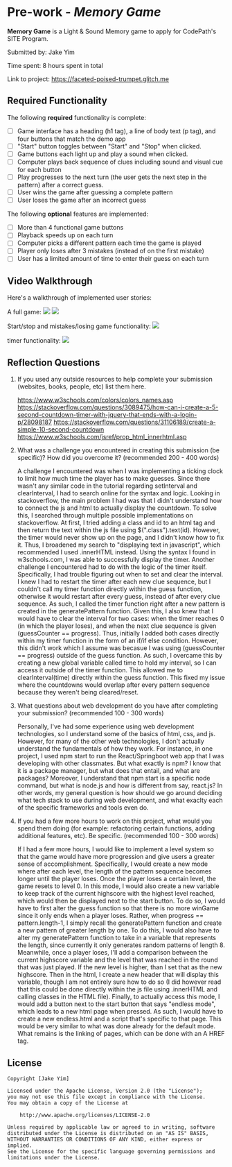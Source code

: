 # Pre-work - *Memory Game*

**Memory Game** is a Light & Sound Memory game to apply for CodePath's SITE Program. 

Submitted by: Jake Yim

Time spent: 8 hours spent in total

Link to project: https://faceted-poised-trumpet.glitch.me

## Required Functionality

The following **required** functionality is complete:

* [ ] Game interface has a heading (h1 tag), a line of body text (p tag), and four buttons that match the demo app
* [ ] "Start" button toggles between "Start" and "Stop" when clicked. 
* [ ] Game buttons each light up and play a sound when clicked. 
* [ ] Computer plays back sequence of clues including sound and visual cue for each button
* [ ] Play progresses to the next turn (the user gets the next step in the pattern) after a correct guess. 
* [ ] User wins the game after guessing a complete pattern
* [ ] User loses the game after an incorrect guess

The following **optional** features are implemented:

* [ ] More than 4 functional game buttons
* [ ] Playback speeds up on each turn
* [ ] Computer picks a different pattern each time the game is played
* [ ] Player only loses after 3 mistakes (instead of on the first mistake)
* [ ] User has a limited amount of time to enter their guess on each turn

## Video Walkthrough

Here's a walkthrough of implemented user stories:

A full game:
![](https://i.imgur.com/cV4GOQF.gif)
![](https://i.imgur.com/G6vwvwa.gif)

Start/stop and mistakes/losing game functionality:
![](https://i.imgur.com/vS997tp.gif)

timer functionality:
![](https://i.imgur.com/ZCAgvbK.gif)

## Reflection Questions
1. If you used any outside resources to help complete your submission (websites, books, people, etc) list them here. 

   https://www.w3schools.com/colors/colors_names.asp
   https://stackoverflow.com/questions/3089475/how-can-i-create-a-5-second-countdown-timer-with-jquery-that-ends-with-a-login-p/28098187
   https://stackoverflow.com/questions/31106189/create-a-simple-10-second-countdown
   https://www.w3schools.com/jsref/prop_html_innerhtml.asp

2. What was a challenge you encountered in creating this submission (be specific)? How did you overcome it? (recommended 200 - 400 words) 

   A challenge I encountered was when I was implementing a ticking clock to limit how much time the player has to make guesses. Since there wasn't any similar code in the tutorial regarding setInterval and clearInterval, I had to search online for the syntax and logic. Looking in stackoverflow, the main problem I had was that I didn't understand how to connect the js and html to actually display the countdown. To solve this, I searched through multiple possible implementations on stackoverflow. At first, I tried adding a class and id to an html tag and then return the text within the js file using $(".class").text(id). However, the timer would never show up on the page, and I didn't know how to fix it. Thus, I broadened my search to "displaying text in javascript", which recommended I used .innerHTML instead. Using the syntax I found in w3schools.com, I was able to successfully display the timer. Another challenge I encountered had to do with the logic of the timer itself. Specifically, I had trouble figuring out when to set and clear the interval. I knew I had to restart the timer after each new clue sequence, but I couldn't call my timer function directly within the guess function, otherwise it would restart after every guess, instead of after every clue sequence. As such, I called the timer function right after a new pattern is created in the generatePattern function. Given this, I also knew that I would have to clear the interval for two cases: when the timer reaches 0 (in which the player loses), and when the next clue sequence is given (guessCounter == progress). Thus, initially I added both cases directly within my timer function in the form of an if/if else condition. However, this didn't work which I assume was becasue I was using (guessCounter == progress) outside of the guess function. As such, I overcame this by creating a new global variable called time to hold my interval, so I can access it outside of the timer function. This allowed me to clearInterval(time) directly within the guess function. This fixed my issue where the countdowns would overlap after every pattern sequence because they weren't being cleared/reset.

3. What questions about web development do you have after completing your submission? (recommended 100 - 300 words) 
   
   Personally, I've had some experience using web development technologies, so I understand some of the basics of html, css, and js. However, for many of the other web technologies, I don't actually understand the fundamentals of how they work. For instance, in one project, I used npm start to run the React/Springboot web app that I was developing with other classmates. But what exactly is npm? I know that it is a package manager, but what does that entail, and what are packages? Moreover, I understand that npm start is a specific node command, but what is node.js and how is different from say, react.js? In other words, my general question is how should we go around deciding what tech stack to use during web development, and what exaclty each of the specific frameworks and tools even do. 

4. If you had a few more hours to work on this project, what would you spend them doing (for example: refactoring certain functions, adding additional features, etc). Be specific. (recommended 100 - 300 words) 

   If I had a few more hours, I would like to implement a level system so that the game would have more progression and give users a greater sense of accomplishment. Specifically, I would create a new mode where after each level, the length of the pattern sequence becomes longer until the player loses. Once the player loses a certain level, the game resets to level 0. In this mode, I would also create a new variable to keep track of the current highscore with the highest level reached, which would then be displayed next to the start button. To do so, I would have to first alter the guess function so that there is no more winGame since it only ends when a player loses. Rather, when progress == pattern.length-1, I simply recall the generatePattern function and create a new pattern of greater length by one. To do this, I would also have to alter my generatePattern function to take in a variable that represents the length, since currently it only generates random patterns of length 8. Meanwhile, once a player loses, I'll add a comparison between the current highscore variable and the level that was reached in the round that was just played. If the new level is higher, than I set that as the new highscore. Then in the html, I create a new header that will display this variable, though I am not entirely sure how to do so (I did however read that this could be done directly within the js file using .innerHTML and calling classes in the HTML file). Finally, to actually access this mode, I would add a button next to the start button that says "endless mode", which leads to a new html page when pressed. As such, I would have to create a new endless.html and a script that's specific to that page. This would be very similar to what was done already for the default mode. What remains is the linking of pages, which can be done with an A HREF tag. 

## License

    Copyright [Jake Yim]

    Licensed under the Apache License, Version 2.0 (the "License");
    you may not use this file except in compliance with the License.
    You may obtain a copy of the License at

        http://www.apache.org/licenses/LICENSE-2.0

    Unless required by applicable law or agreed to in writing, software
    distributed under the License is distributed on an "AS IS" BASIS,
    WITHOUT WARRANTIES OR CONDITIONS OF ANY KIND, either express or implied.
    See the License for the specific language governing permissions and
    limitations under the License.
